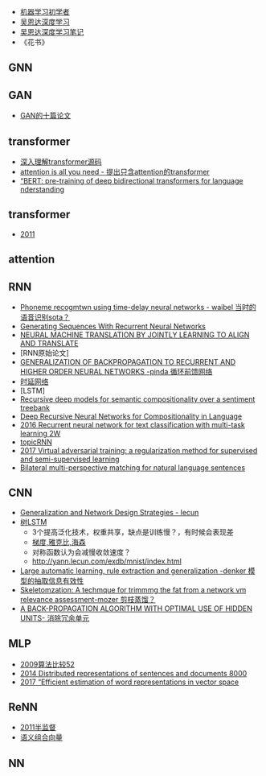 - [机器学习初学者](http://www.ai-start.com/)
- [吴恩达深度学习](https://mooc.study.163.com/university/deeplearning_ai#/c)
- [吴恩达深度学习笔记](http://www.ai-start.com/dl2017/)
- 《花书》
## GNN
## GAN
- [GAN的十篇论文](https://www.zhihu.com/search?type=content&q=discrimination%20nets%20)
## transformer
- [深入理解transformer源码](https://blog.csdn.net/zhaojc1995/article/details/109276945)
- [attention is all you need - 提出只含attention的transformer](https://proceedings.neurips.cc/paper/2017/file/3f5ee243547dee91fbd053c1c4a845aa-Paper.pdf)
- [“BERT: pre-training of deep bidirectional transformers for language nderstanding](https://arxiv.org/pdf/1810.04805.pdf&usg=ALkJrhhzxlCL6yTht2BRmH9atgvKFxHsxQ)
## transformer
- [2011](http://www.cs.toronto.edu/~fritz/absps/transauto6.pdf)
## attention
## RNN
- [Phoneme recogmtwn using time-delay neural networks - waibel 当时的语音识别sota？](https://ieeexplore.ieee.org/stamp/stamp.jsp?tp=&arnumber=21701)
- [Generating Sequences With Recurrent Neural Networks](https://arxiv.org/abs/1308.0850)
- [NEURAL MACHINE TRANSLATION BY JOINTLY LEARNING TO ALIGN AND TRANSLATE](https://arxiv.org/pdf/1409.0473.pdf)
- [RNN原始论文]
- [GENERALIZATION OF BACKPROPAGATION TO RECURRENT AND HIGHER ORDER NEURAL NETWORKS -pinda 循环前馈网络](https://proceedings.neurips.cc/paper/1987/file/735b90b4568125ed6c3f678819b6e058-Paper.pdf)
- [时延网络](https://sci-hub.mksa.top/10.1016/0893-6080(90)90044-l)
- [LSTM]
- [Recursive deep models for semantic compositionality over a sentiment treebank](https://aclanthology.org/D13-1170.pdf)
- [Deep Recursive Neural Networks for Compositionality in Language](https://proceedings.neurips.cc/paper/2014/file/2cfd4560539f887a5e420412b370b361-Paper.pdf)
- [2016 Recurrent neural network for text classification with multi-task learning 2W](https://www.researchgate.net/publication/234131319_Efficient_Estimation_of_Word_Representations_in_Vector_Space)
- [topicRNN](http://stat.columbia.edu/~diengadji/topicrnn_poster.pdf)
- [2017 Virtual adversarial training: a regularization method for supervised and semi-supervised learning]()
- [Bilateral multi-perspective matching for natural language sentences ](https://aclanthology.org/P15-1150.pdf)
## CNN
- [Generalization and Network Design Strategies - lecun](http://citeseerx.ist.psu.edu/viewdoc/download;jsessionid=FFC68D55B6C24229FF3D33D0891ED180?doi=10.1.1.476.479&rep=rep1&type=pdf) 
- [树LSTM]()
  - 3个提高泛化技术，权重共享，缺点是训练慢？，有时候会表现差
  - [梯度,雅克比,海森](https://blog.csdn.net/a493823882/article/details/81324037) 
  - 对称函数认为会减慢收敛速度？
  - http://yann.lecun.com/exdb/mnist/index.html
- [Large automatic learning, rule extraction and generalization -denker 模型的抽取信息有效性](https://www.researchgate.net/profile/Sara-Solla/publication/246649513_Large_Automatic_Learning_Rule_Extraction_and_Generalisation/links/54295b1f0cf26120b7b6059e/Large-Automatic-Learning-Rule-Extraction-and-Generalisation.pdf)
- [Skeletomzation: A techmque for trimmmg the fat from a network vm relevance assessment-mozer 剪枝蒸馏？](https://papers.nips.cc/paper/1988/file/07e1cd7dca89a1678042477183b7ac3f-Paper.pdf)
- [A BACK-PROPAGATION ALGORITHM WITH OPTIMAL USE OF HIDDEN UNITS- 消除冗余单元](https://proceedings.neurips.cc/paper/1988/file/9fc3d7152ba9336a670e36d0ed79bc43-Paper.pdf)
## MLP
- [2009算法比较52](https://ieeexplore.ieee.org/stamp/stamp.jsp?tp=&arnumber=4809024)
- [2014 Distributed representations of sentences and documents 8000](http://proceedings.mlr.press/v32/le14.pdf)
- [2017 “Efficient estimation of word representations in vector space]()

## ReNN
- [2011半监督](https://aclanthology.org/D11-1014.pdf)
- [语义组合向量](https://aclanthology.org/D12-1110.pdf)
## NN
